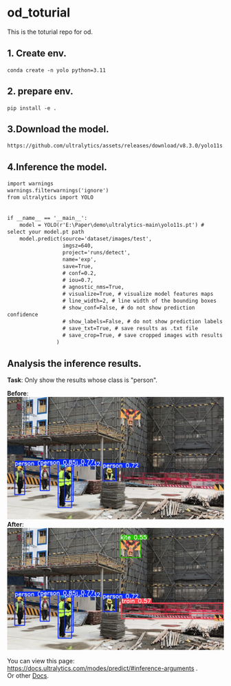 # od_toturial
This is the toturial repo for od.

## 1. Create env.
```
conda create -n yolo python=3.11
```

## 2. prepare env.
```
pip install -e .
```

## 3.Download the model.
```
https://github.com/ultralytics/assets/releases/download/v8.3.0/yolo11s.pt
```

## 4.Inference the model.
```
import warnings
warnings.filterwarnings('ignore')
from ultralytics import YOLO


if __name__ == '__main__':
    model = YOLO(r'E:\Paper\demo\ultralytics-main\yolo11s.pt') # select your model.pt path
    model.predict(source='dataset/images/test',
                  imgsz=640,
                  project='runs/detect',
                  name='exp',
                  save=True,
                  # conf=0.2,
                  # iou=0.7,
                  # agnostic_nms=True,
                  # visualize=True, # visualize model features maps
                  # line_width=2, # line width of the bounding boxes
                  # show_conf=False, # do not show prediction confidence
                  # show_labels=False, # do not show prediction labels
                  # save_txt=True, # save results as .txt file
                  # save_crop=True, # save cropped images with results
                )
```
## Analysis the inference results.
**Task**: Only show the results whose class is "person".  

**Before**:  
![img](img/hd1189.jpg)  
**After**:  
![img](img/after.jpg)  

You can view this page: https://docs.ultralytics.com/modes/predict/#inference-arguments .  
Or other [Docs](https://docs.ultralytics.com/zh#introduction).
